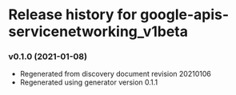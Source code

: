 # Release history for google-apis-servicenetworking_v1beta

### v0.1.0 (2021-01-08)

* Regenerated from discovery document revision 20210106
* Regenerated using generator version 0.1.1

